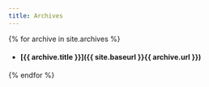```yaml
---
title: Archives
---
```

{% for archive in site.archives %}
- #### [{{ archive.title }}]({{ site.baseurl }}{{ archive.url }})
{% endfor %}
